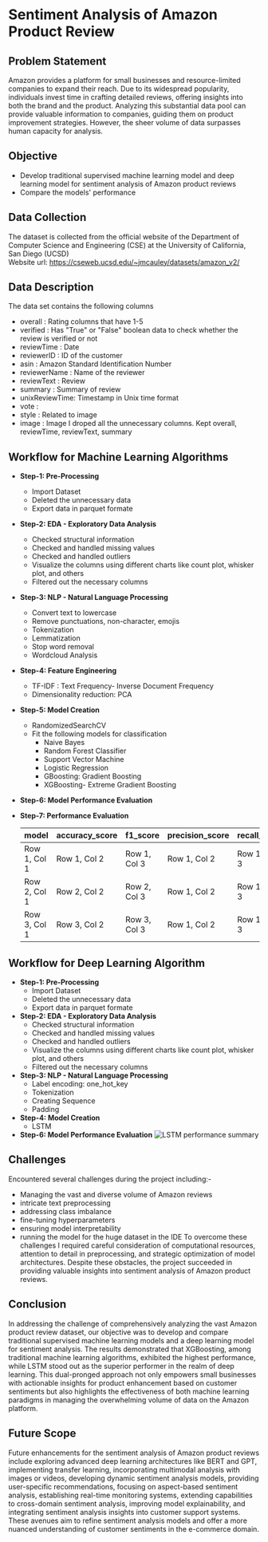# Sentiment Analysis of Amazon Product Review
## Problem Statement
Amazon provides a platform for small businesses and resource-limited companies to expand their reach. Due to its widespread popularity, individuals invest time in crafting detailed reviews, offering insights into both the brand and the product. Analyzing this substantial data pool can provide valuable information to companies, guiding them on product improvement strategies. However, the sheer volume of data surpasses human capacity for analysis.
## Objective
 * Develop traditional supervised machine learning model and deep learning model for sentiment analysis of Amazon product reviews 
 * Compare the models' performance

## Data Collection
The dataset is collected from the official website of the Department of Computer Science and Engineering (CSE) at the University of California, San Diego (UCSD) <br>
Website url: https://cseweb.ucsd.edu/~jmcauley/datasets/amazon_v2/

## Data Description
The data set contains the following columns <br>
* overall : Rating columns that have 1-5
* verified : Has "True" or "False" boolean data to check whether the review is verified or not
* reviewTime : Date
* reviewerID : ID of the customer
* asin : Amazon Standard Identification Number
* reviewerName : Name of the reviewer
* reviewText : Review
* summary : Summary of review
* unixReviewTime: Timestamp in Unix time format
* vote :
* style : Related to image
* image : Image
I droped all the unnecessary columns. Kept  overall, reviewTime, reviewText, summary

## Workflow for Machine Learning Algorithms
* **Step-1: Pre-Processing**
   * Import Dataset
   * Deleted the unnecessary data
   * Export data in parquet formate
     <br>
* **Step-2:  EDA - Exploratory Data Analysis**
  * Checked structural information
  * Checked and handled missing values
  * Checked and handled outliers
  * Visualize the columns using different charts like count plot, whisker plot, and others
  * Filtered out the necessary columns
* **Step-3:  NLP - Natural Language Processing**
  * Convert text to lowercase
  * Remove punctuations, non-character, emojis
  * Tokenization
  * Lemmatization
  * Stop word removal
  * Wordcloud Analysis
* **Step-4:  Feature Engineering**
  * TF-IDF : Text Frequency- Inverse Document Frequency
  * Dimensionality reduction: PCA
* **Step-5:  Model Creation**
  * RandomizedSearchCV
  * Fit the following models for classification
    * Naive Bayes
    * Random Forest Classifier
    * Support Vector Machine
    * Logistic Regression
    * GBoosting: Gradient Boosting
    * XGBoosting- Extreme Gradient Boosting
* **Step-6:  Model Performance Evaluation**
* **Step-7: Performance Evaluation**
  
  | model | accuracy_score | f1_score | precision_score | recall_score |
  |----------|----------|----------|----------|----------|
  | Row 1, Col 1 | Row 1, Col 2 | Row 1, Col 3 |Row 1, Col 2 | Row 1, Col 3 |
  | Row 2, Col 1 | Row 2, Col 2 | Row 2, Col 3 |Row 1, Col 2 | Row 1, Col 3 |
  | Row 3, Col 1 | Row 3, Col 2 | Row 3, Col 3 |Row 1, Col 2 | Row 1, Col 3 |
## Workflow for Deep Learning Algorithm
* **Step-1: Pre-Processing**
   * Import Dataset
   * Deleted the unnecessary data
   * Export data in parquet formate
     <br>
* **Step-2:  EDA - Exploratory Data Analysis**
  * Checked structural information
  * Checked and handled missing values
  * Checked and handled outliers
  * Visualize the columns using different charts like count plot, whisker plot, and others
  * Filtered out the necessary columns
* **Step-3:  NLP - Natural Language Processing**
  * Label encoding: one_hot_key
  * Tokenization
  * Creating Sequence
  * Padding
* **Step-4:  Model Creation**
  * LSTM
* **Step-6:  Model Performance Evaluation**
![LSTM performance summary]([url_of_your_image](https://github.com/RoksanaMaya/-Amazon-Product-Review-Sentiment-Analysis/blob/main/Screenshot_2.jpg))

## Challenges
Encountered several challenges during the project including:-
 * Managing the vast and diverse volume of Amazon reviews
 * intricate text preprocessing
 * addressing class imbalance
 * fine-tuning hyperparameters
 * ensuring model interpretability
 * running the model for the huge dataset in the IDE
To overcome these challenges I required careful consideration of computational resources, attention to detail in preprocessing, and strategic optimization of model architectures. Despite these obstacles, the project succeeded in providing valuable insights into sentiment analysis of Amazon product reviews.
## Conclusion

In addressing the challenge of comprehensively analyzing the vast Amazon product review dataset, our objective was to develop and compare traditional supervised machine learning models and a deep learning model for sentiment analysis. The results demonstrated that XGBoosting, among traditional machine learning algorithms, exhibited the highest performance, while LSTM stood out as the superior performer in the realm of deep learning. This dual-pronged approach not only empowers small businesses with actionable insights for product enhancement based on customer sentiments but also highlights the effectiveness of both machine learning paradigms in managing the overwhelming volume of data on the Amazon platform.
## Future Scope
Future enhancements for the sentiment analysis of Amazon product reviews include exploring advanced deep learning architectures like BERT and GPT, implementing transfer learning, incorporating multimodal analysis with images or videos, developing dynamic sentiment analysis models, providing user-specific recommendations, focusing on aspect-based sentiment analysis, establishing real-time monitoring systems, extending capabilities to cross-domain sentiment analysis, improving model explainability, and integrating sentiment analysis insights into customer support systems. These avenues aim to refine sentiment analysis models and offer a more nuanced understanding of customer sentiments in the e-commerce domain.
